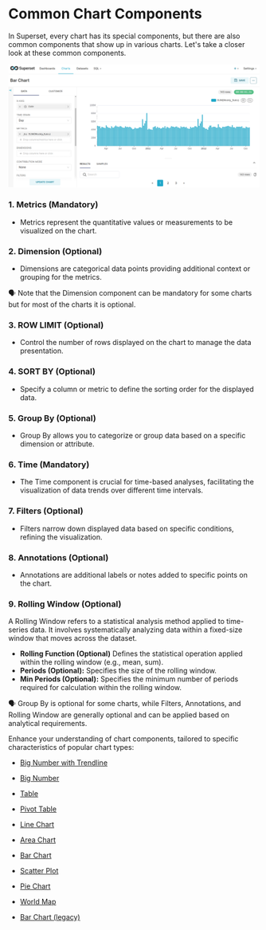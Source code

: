 # Common Chart Components

In Superset, every chart has its special components, but there are also common components that show up in various charts. Let's take a closer look at these common components.

![Untitled](/interfaces/superset/charts_components/Untitled.png)

### **1. Metrics (Mandatory)**

- Metrics represent the quantitative values or measurements to be visualized on the chart.

### **2. Dimension (Optional)**

- Dimensions are categorical data points providing additional context or grouping for the metrics.

<aside class="callout">
🗣 Note that the Dimension component can be mandatory for some charts but for most of the charts it is optional.

</aside>

### **3. ROW LIMIT (Optional)**

- Control the number of rows displayed on the chart to manage the data presentation.

### **4. SORT BY (Optional)**

- Specify a column or metric to define the sorting order for the displayed data.

### **5. Group By (Optional)**

- Group By allows you to categorize or group data based on a specific dimension or attribute.

### **6. Time (Mandatory)**

- The Time component is crucial for time-based analyses, facilitating the visualization of data trends over different time intervals.

### **7. Filters (Optional)**

- Filters narrow down displayed data based on specific conditions, refining the visualization.

### **8. Annotations (Optional)**

- Annotations are additional labels or notes added to specific points on the chart.

### **9. Rolling Window (Optional)**

A Rolling Window refers to a statistical analysis method applied to time-series data. It involves systematically analyzing data within a fixed-size window that moves across the dataset.

- **Rolling Function (Optional)** Defines the statistical operation applied within the rolling window (e.g., mean, sum).
- **Periods (Optional):** Specifies the size of the rolling window.
- **Min Periods (Optional):** Specifies the minimum number of periods required for calculation within the rolling window.

<aside class="callout">
🗣 Group By is optional for some charts, while Filters, Annotations, and Rolling Window are generally optional and can be applied based on analytical requirements.

</aside>

Enhance your understanding of chart components, tailored to specific characteristics of popular chart types:

- [Big Number with Trendline](../superset/charts_components/big_number_trendline.md)

- [Big Number](../superset/charts_components/big_number.md)

- [Table](../superset/charts_components/table.md)

- [Pivot Table](../superset/charts_components/pivot_table.md)

- [Line Chart](../superset/charts_components/line_chart.md)

- [Area Chart](../superset/charts_components/area_chart.md)

- [Bar Chart](../superset/charts_components/bar_chart.md)

- [Scatter Plot](../superset/charts_components/scatter_plot.md)

- [Pie Chart](../superset/charts_components/pie_chart.md)

- [World Map](../superset/charts_components/world_map.md)

- [Bar Chart (legacy)](../superset/charts_components/bar_chart_legacy.md)